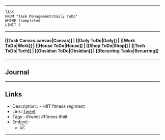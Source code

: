 
---
```dataview
TASK
FROM "Task Management/Daily ToDo"
WHERE !completed
LIMIT 5
```
---

#### [[Task Canvas.canvas|Canvas]] | [[Daily ToDo|Daily]] | [[Work ToDo|Work]] |  [[House ToDo|House]] |  [[Shop ToDo|Shop]] | [[Tech ToDo|Tech]] | [[Obsidian ToDo|Obsidian]] | [[Recurring Tasks|Recurring]] 
---
## Journal

---
## Links
- Description:: - HIIT fitness regiment 
- Link::[Tweet](https://x.com/farbood/status/1873200678165950612?t=YncKH2etEUrf9wGIPj33RQ&s=19)
- Tags:: #tweet #fitness #hiit
- Embed:: 
	- ![](https://x.com/farbood/status/1873200678165950612?t=YncKH2etEUrf9wGIPj33RQ&s=19)

 --- 
